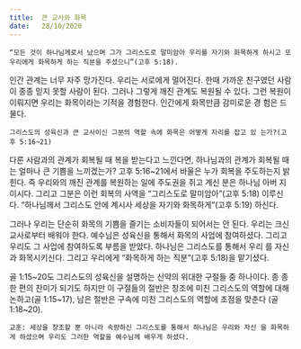 ```yaml
---
title:  큰 교사와 화목
date:   28/10/2020
---
```


`“모든 것이 하나님께로서 났으며 그가 그리스도로 말미암아 우리를 자기와 화목하게 하시고 또 우리에게 화목하게 하는 직분을 주셨으니”(고후 5:18).`

인간 관계는 너무 자주 망가진다. 우리는 서로에게 멀어진다. 한때 가까운 친구였던 사람이 종종 믿지 못할 사람이 된다. 그러나 그렇게 깨진 관계도 복원될 수 있다. 그런 복원이 이뤄지면 우리는 화목이라는 기적을 경험한다. 인간에게 화목만큼 감미로운 경 험은 드물다.

`그리스도의 성육신과 큰 교사이신 그분의 역할 속에 화목은 어떻게 자리를 잡고 있 는가?(고후 5:16~21)`

다른 사람과의 관계가 회복될 때 복을 받는다고 느낀다면, 하나님과의 관계가 회복될 때는 얼마나 큰 기쁨을 느끼겠는가? 고후 5:16~21에서 바울은 누가 회복을 주도하는지 밝힌다. 즉 우리와의 깨진 관계를 복원하는 일에 주도권을 쥐고 계신 분은 하나님 아버 지이시다. 그리고 그분은 이런 회복의 사역을 “그리스도로 말미암아”(고후 5:18) 이루신 다. “하나님께서 그리스도 안에 계시사 세상을 자기와 화목하게”(고후 5:19) 하신다.

그러나 우리는 단순히 화목의 기쁨을 즐기는 소비자들이 되어서는 안 된다. 우리는 크신 교사로부터 배워야 한다. 예수님은 성육신을 통해서 화목의 사업에 참여하셨다. 그리고 우리도 그 사업에 참여하도록 부름을 받았다. 하나님은 그리스도를 통해서 우리 를 자신과 화목시키신다. 그리고 우리에게 “화목하게 하는 직분”(고후 5:18)을 맡기셨다.

골 1:15~20도 그리스도의 성육신을 설명하는 신약의 위대한 구절들 중 하나이다. 종 종 한 편의 찬미가 되기도 하지만 이 구절들의 절반은 창조에 미친 그리스도의 역할에 대해 논하고(골 1:15~17), 남은 절반은 구속에 미친 그리스도의 역할에 초점을 맞춘다 (골 1:18~20).

`교훈: 세상을 창조할 뿐 아니라 속량하신 그리스도를 통해서 하나님은 우리와 자신 을 화목하게 하셨으며 우리도 그러한 역할을 예수님께 배우게 하셨다.`